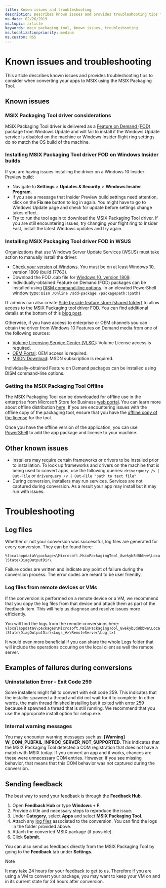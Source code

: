 ```yaml
---
title: Known issues and troubleshooting 
description: Describes known issues and provides troubleshooting tips for the MSIX Packaging Tool. 
ms.date: 02/26/2019
ms.topic: article
keywords: msix packaging tool, known issues, troubleshooting
ms.localizationpriority: medium
ms.custom: RS5
---
```

# Known issues and troubleshooting

This article describes known issues and provides troubleshooting tips to consider when converting your apps to MSIX using the MSIX Packaging Tool.

## Known issues

### MSIX Packaging Tool driver considerations

MSIX Packaging Tool driver is delivered as a [Feature on Demand (FOD)](https://docs.microsoft.com/windows-hardware/manufacture/desktop/features-on-demand-v2--capabilities) package from Windows Update and will fail to install if the Windows Update service is disabled on the machine or Windows Insider flight ring settings do no match the OS build of the machine.

### Installing MSIX Packaging Tool driver FOD on Windows Insider builds

If you are having issues installing the driver on a Windows 10 Insider Preview build:

- Navigate to **Settings** > **Updates & Security** > **Windows Insider Program**.
- If you see a message that Insider Preview build settings need attention, click on the **Fix me** button to log in again. You might have to go to Windows Update page and check for update before settings change takes effect.
- Try to run the tool again to download the MSIX Packaging Tool driver. If you are still encountering issues, try changing your flight ring to Insider Fast, install the latest Windows updates and try again.

### Installing MSIX Packaging Tool driver FOD in WSUS

Organizations that use Windows Server Update Services (WSUS) must take action to manually install the driver:

- [Check your version of Windows](https://support.microsoft.com/help/13443/windows-which-operating-system). You must be on at least Windows 10, version 1809 (build 17763).
- Download the FOD .cab file for [Windows 10, version 1809](https://download.microsoft.com/download/8/4/3/8436215A-42DB-4FD2-966D-60D436D6EEFC/Msix-PackagingTool-Driver-Package~31bf3856ad364e35~amd64~~.cab).
- Individually-obtained Feature on Demand (FOD) packages can be installed using [DISM command-line options](https://docs.microsoft.com/windows-hardware/manufacture/desktop/dism-operating-system-package-servicing-command-line-options). In an elevated PowerShell window type: ```Dism /Online /add-package /packagepath:(path)```

IT admins can also create [Side by side feature store (shared folder)](https://docs.microsoft.com/windows-server/administration/server-manager/configure-features-on-demand-in-windows-server) to allow access to the MSIX Packaging tool driver FOD. You can find additional details at the bottom of this [blog post](https://techcommunity.microsoft.com/t5/Windows-IT-Pro-Blog/Language-pack-acquisition-and-retention-for-enterprise-devices/ba-p/275404).

Otherwise, if you have access to enterprise or OEM channels you can obtain the driver from Windows 10 Features on Demand media from one of the following sources:

- [Volume Licensing Service Center (VLSC)](https://www.microsoft.com/Licensing/servicecenter/default.aspx): Volume License access is required.
- [OEM Portal](https://www.microsoftoem.com): OEM access is required.
- [MSDN Download](https://my.visualstudio.com/Downloads/Featured): MSDN subscription is required.

Individually-obtained Feature on Demand packages can be installed using DISM command-line options.

### Getting the MSIX Packaging Tool Offline
The MSIX Packaging Tool can be downloaded for offline use in the enterprise from Microsoft Store for Business [web portal](https://businessstore.microsoft.com/en-us/store). You can learn more about offline distribution [here](https://docs.microsoft.com/en-us/microsoft-store/distribute-offline-apps). If you are encountering issues with the offline copy of the packaging tool, ensure that you have the [offline copy of the license](https://docs.microsoft.com/en-us/microsoft-store/distribute-offline-apps#download-an-offline-licensed-app) for the tool. 

Once you have the offline version of the application, you can use [PowerShell](https://docs.microsoft.com/en-us/powershell/module/dism/add-appxprovisionedpackage?view=win10-ps) to add the app package and license to your machine.


## Other known issues

- Installers may require certain frameworks or drivers to be installed prior to installation. To look up frameworks and drivers on the machine that is being used to convert apps, use the following queries: ```driverquery /v | Out-File```
or ```driverquery /v | Out-File "path to text file"```
- During conversion, installers may run services. Services are not captured during conversion. As a result your app may install but it may run with issues.

# Troubleshooting

## Log files

Whether or not your conversion was successful, log files are generated for every conversion. They can be found here: 

`%localappdata%\packages\Microsoft.MsixPackagingTool_8wekyb3d8bbwe\LocalState\DiagOutputDir\`

Failure codes are written and indicate any point of failure during the conversion process. The error codes are meant to be user friendly.

### Log files from remote devices or VMs

If the conversion is performed on a remote device or a VM, we recommend that you copy the log files from that device and attach them as part of the feedback item. This will help us diagnose and resolve issues more efficiently. 

You will find the logs from the remote conversions here:
`%localappdata%\packages\Microsoft.MsixPackagingTool_8wekyb3d8bbwe\LocalState\DiagOutputDir\<Logs_#>\RemoteServer\Log.txt`

It would even more beneficial if you can share the whole Logs folder that will include the operations occuring on the local client as well the remote server.

## Examples of failures during conversions

### Uninstallation Error - Exit Code 259

Some installers might fail to convert with exit code 259. This indicates that the installer spawned a thread and did not wait for it to complete. In other words, the main thread finished installing but it exited with error 259 because it spawned a thread that is still running. We recommend that you use the appropriate install option for setup.exe.

### Internal warning messages

You may encounter warning messages such as:
**[Warning] W_COM_PUBFAIL_INPROC_SERVER_NOT_SUPPORTED**.
This indicates that the MSIX Packaging Tool detected a COM registration that does not have a match with MSIX today. If you convert an app and it works, chances are these were unnecessary COM entries. However, if you see missing behavior, that means that this COM behavior was not captured during the conversion.

## Sending feedback

The best way to send your feedback is through the **Feedback Hub**.
1. Open **Feedback Hub** or type **Windows + F**.
2. Provide a title and necessary steps to reproduce the issue.
3. Under **Category**, select **Apps** and select **MSIX Packaging Tool**.
4. Attach any [log files](#log-files) associated to the conversion. You can find the logs in the folder provided above.
5. Attach the converted MSIX package (if possible).
6. Click **Submit**.

You can also send us feedback directly from the MSIX Packaging Tool by going to the **Feedback** tab under **Settings**. 

> [!NOTE]
> It may take 24 hours for your feedback to get to us. Therefore if you are using a VM to convert your package, you may want to keep your VM on and in its current state for 24 hours after conversion. 
